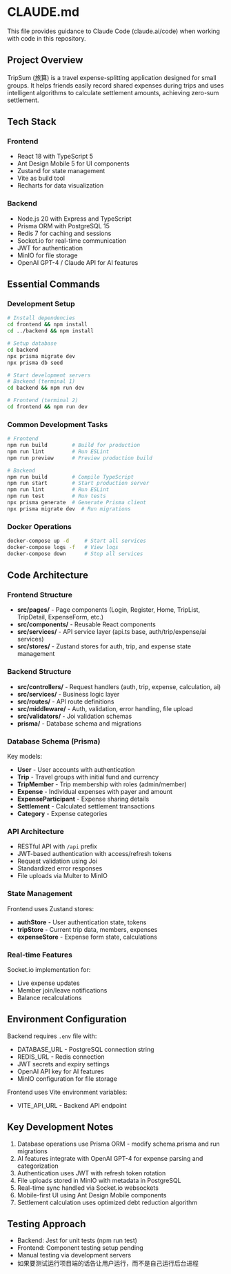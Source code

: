 # CLAUDE.md

This file provides guidance to Claude Code (claude.ai/code) when working with code in this repository.

## Project Overview

TripSum (旅算) is a travel expense-splitting application designed for small groups. It helps friends easily record shared expenses during trips and uses intelligent algorithms to calculate settlement amounts, achieving zero-sum settlement.

## Tech Stack

### Frontend
- React 18 with TypeScript 5
- Ant Design Mobile 5 for UI components
- Zustand for state management
- Vite as build tool
- Recharts for data visualization

### Backend
- Node.js 20 with Express and TypeScript
- Prisma ORM with PostgreSQL 15
- Redis 7 for caching and sessions
- Socket.io for real-time communication
- JWT for authentication
- MinIO for file storage
- OpenAI GPT-4 / Claude API for AI features

## Essential Commands

### Development Setup
```bash
# Install dependencies
cd frontend && npm install
cd ../backend && npm install

# Setup database
cd backend
npx prisma migrate dev
npx prisma db seed

# Start development servers
# Backend (terminal 1)
cd backend && npm run dev

# Frontend (terminal 2)  
cd frontend && npm run dev
```

### Common Development Tasks
```bash
# Frontend
npm run build        # Build for production
npm run lint         # Run ESLint
npm run preview      # Preview production build

# Backend
npm run build        # Compile TypeScript
npm run start        # Start production server
npm run lint         # Run ESLint
npm run test         # Run tests
npx prisma generate  # Generate Prisma client
npx prisma migrate dev  # Run migrations
```

### Docker Operations
```bash
docker-compose up -d     # Start all services
docker-compose logs -f   # View logs
docker-compose down      # Stop all services
```

## Code Architecture

### Frontend Structure
- **src/pages/** - Page components (Login, Register, Home, TripList, TripDetail, ExpenseForm, etc.)
- **src/components/** - Reusable React components
- **src/services/** - API service layer (api.ts base, auth/trip/expense/ai services)
- **src/stores/** - Zustand stores for auth, trip, and expense state management

### Backend Structure
- **src/controllers/** - Request handlers (auth, trip, expense, calculation, ai)
- **src/services/** - Business logic layer
- **src/routes/** - API route definitions
- **src/middleware/** - Auth, validation, error handling, file upload
- **src/validators/** - Joi validation schemas
- **prisma/** - Database schema and migrations

### Database Schema (Prisma)
Key models:
- **User** - User accounts with authentication
- **Trip** - Travel groups with initial fund and currency
- **TripMember** - Trip membership with roles (admin/member)
- **Expense** - Individual expenses with payer and amount
- **ExpenseParticipant** - Expense sharing details
- **Settlement** - Calculated settlement transactions
- **Category** - Expense categories

### API Architecture
- RESTful API with `/api` prefix
- JWT-based authentication with access/refresh tokens
- Request validation using Joi
- Standardized error responses
- File uploads via Multer to MinIO

### State Management
Frontend uses Zustand stores:
- **authStore** - User authentication state, tokens
- **tripStore** - Current trip data, members, expenses
- **expenseStore** - Expense form state, calculations

### Real-time Features
Socket.io implementation for:
- Live expense updates
- Member join/leave notifications
- Balance recalculations

## Environment Configuration

Backend requires `.env` file with:
- DATABASE_URL - PostgreSQL connection string
- REDIS_URL - Redis connection
- JWT secrets and expiry settings
- OpenAI API key for AI features
- MinIO configuration for file storage

Frontend uses Vite environment variables:
- VITE_API_URL - Backend API endpoint

## Key Development Notes

1. Database operations use Prisma ORM - modify schema.prisma and run migrations
2. AI features integrate with OpenAI GPT-4 for expense parsing and categorization
3. Authentication uses JWT with refresh token rotation
4. File uploads stored in MinIO with metadata in PostgreSQL
5. Real-time sync handled via Socket.io websockets
6. Mobile-first UI using Ant Design Mobile components
7. Settlement calculation uses optimized debt reduction algorithm

## Testing Approach
- Backend: Jest for unit tests (npm run test)
- Frontend: Component testing setup pending
- Manual testing via development servers
- 如果要测试运行项目端的话告让用户运行，而不是自己运行后台进程